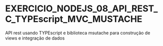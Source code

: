 # EXERCICIO_NODEJS_08_API_REST_C_TYPEscript_MVC_MUSTACHE
 API rest usando TYPEscript e biblioteca msutache para construção de views e integração de dados
